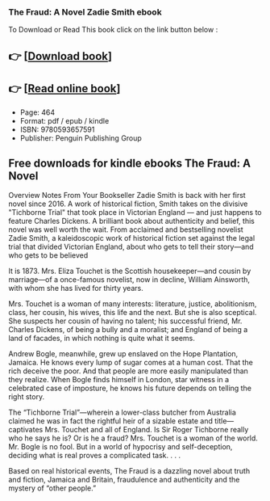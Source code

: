 ### The Fraud: A Novel Zadie Smith ebook

To Download or Read This book click on the link button below :

## 👉  [**[Download book](http://get-pdfs.com/download.php?group=book&from=github.com&id=679854&lnk=1079 "Download book")**]

## 👉  [**[Read online book](http://get-pdfs.com/download.php?group=book&from=github.com&id=679854&lnk=1079 "Read online book")**]


* Page: 464
* Format: pdf / epub / kindle
* ISBN: 9780593657591
* Publisher: Penguin Publishing Group



## Free downloads for kindle ebooks The Fraud: A Novel


Overview
Notes From Your Bookseller Zadie Smith is back with her first novel since 2016. A work of historical fiction, Smith takes on the divisive &quot;Tichborne Trial&quot; that took place in Victorian England — and just happens to feature Charles Dickens. A brilliant book about authenticity and belief, this novel was well worth the wait. From acclaimed and bestselling novelist Zadie Smith, a kaleidoscopic work of historical fiction set against the legal trial that divided Victorian England, about who gets to tell their story—and who gets to be believed

 It is 1873. Mrs. Eliza Touchet is the Scottish housekeeper—and cousin by marriage—of a once-famous novelist, now in decline, William Ainsworth, with whom she has lived for thirty years.

 Mrs. Touchet is a woman of many interests: literature, justice, abolitionism, class, her cousin, his wives, this life and the next. But she is also sceptical. She suspects her cousin of having no talent; his successful friend, Mr. Charles Dickens, of being a bully and a moralist; and England of being a land of facades, in which nothing is quite what it seems.

 Andrew Bogle, meanwhile, grew up enslaved on the Hope Plantation, Jamaica. He knows every lump of sugar comes at a human cost. That the rich deceive the poor. And that people are more easily manipulated than they realize. When Bogle finds himself in London, star witness in a celebrated case of imposture, he knows his future depends on telling the right story.

 The “Tichborne Trial”—wherein a lower-class butcher from Australia claimed he was in fact the rightful heir of a sizable estate and title—captivates Mrs. Touchet and all of England. Is Sir Roger Tichborne really who he says he is? Or is he a fraud? Mrs. Touchet is a woman of the world. Mr. Bogle is no fool. But in a world of hypocrisy and self-deception, deciding what is real proves a complicated task. . . .

 Based on real historical events, The Fraud is a dazzling novel about truth and fiction, Jamaica and Britain, fraudulence and authenticity and the mystery of “other people.”



